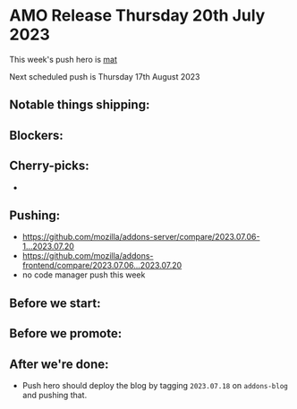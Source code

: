 # AMO Release Thursday 20th July 2023

This week's push hero is [mat](https://github.com/diox)

Next scheduled push is Thursday 17th August 2023

## Notable things shipping:

## Blockers:

## Cherry-picks:
- 

## Pushing:

- https://github.com/mozilla/addons-server/compare/2023.07.06-1...2023.07.20
- https://github.com/mozilla/addons-frontend/compare/2023.07.06...2023.07.20
- no code manager push this week

## Before we start:


## Before we promote:

## After we're done:
* Push hero should deploy the blog by tagging `2023.07.18` on `addons-blog` and pushing that.


